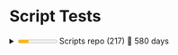 Script Tests
============

<details><summary><meter low='300' max='1000' optimum='1000' value='267'>267 &#x2030;</meter> Scripts repo (217) &#x1F4C5; 580 days</summary>
<ul><li><details><summary><meter low='300' max='1000' optimum='1000' value='1000'>1000 &#x2030;</meter> A (10) &#x1F4C5; 501 days</summary>
<ul><li><details><summary><meter low='300' max='1000' optimum='1000' value='1000'>1000 &#x2030;</meter> Add (10) &#x1F4C5; 501 days</summary>

- &#x2714;&#xFE0F; Add-CapturesToMatches.ps1
- &#x2714;&#xFE0F; Add-Counter.ps1
- &#x2714;&#xFE0F; Add-DynamicParam.ps1
- &#x2714;&#xFE0F; Add-GitHubMetadata.ps1
- &#x2714;&#xFE0F; Add-NotebookCell.ps1
- &#x2714;&#xFE0F; Add-NoteProperty.ps1
- &#x2714;&#xFE0F; Add-ParameterDefault.ps1
- &#x2714;&#xFE0F; Add-ScopeLevel.ps1
- &#x2714;&#xFE0F; Add-TimeSpan.ps1
- &#x2714;&#xFE0F; Add-VsCodeDatabaseConnection.ps1

</details></li></ul></details></li>
<li><details><summary><meter low='300' max='1000' optimum='1000' value='1000'>1000 &#x2030;</meter> B (3) &#x1F4C5; 150 days</summary>
<ul><li><details><summary><meter low='300' max='1000' optimum='1000' value='1000'>1000 &#x2030;</meter> Backup (3) &#x1F4C5; 150 days</summary>

- &#x2714;&#xFE0F; Backup-File.ps1
- &#x2714;&#xFE0F; Backup-SchTasks.ps1
- &#x2714;&#xFE0F; Backup-Workstation.ps1

</details></li></ul></details></li>
<li><details><summary><meter low='300' max='1000' optimum='1000' value='1000'>1000 &#x2030;</meter> C (31) &#x1F4C5; 580 days</summary>
<ul><li><details><summary><meter low='300' max='1000' optimum='1000' value='1000'>1000 &#x2030;</meter> Compare (3) &#x1F4C5; 446 days</summary>

- &#x2714;&#xFE0F; Compare-Keys.ps1
- &#x2714;&#xFE0F; Compare-Properties.ps1
- &#x2714;&#xFE0F; Compare-Xml.ps1

</details></li>
<li><details><summary><meter low='300' max='1000' optimum='1000' value='1000'>1000 &#x2030;</meter> Compress (1) &#x1F4C5; 143 days</summary>

- &#x2714;&#xFE0F; Compress-EnvironmentVariables.ps1

</details></li>
<li><details><summary><meter low='300' max='1000' optimum='1000' value='1000'>1000 &#x2030;</meter> Connect (1) &#x1F4C5; 140 days</summary>

- &#x2714;&#xFE0F; Connect-SshKey.ps1

</details></li>
<li><details><summary><meter low='300' max='1000' optimum='1000' value='1000'>1000 &#x2030;</meter> Convert (3) &#x1F4C5; 580 days</summary>

- &#x2714;&#xFE0F; Convert-ChocolateyToWinget.ps1
- &#x2714;&#xFE0F; Convert-ClipboardTsvToHtml.ps1
- &#x2714;&#xFE0F; Convert-Xml.ps1

</details></li>
<li><details><summary><meter low='300' max='1000' optimum='1000' value='1000'>1000 &#x2030;</meter> ConvertFrom (9) &#x1F4C5; 408 days</summary>

- &#x2714;&#xFE0F; ConvertFrom-Base64.ps1
- &#x2714;&#xFE0F; ConvertFrom-CimInstance.ps1
- &#x2714;&#xFE0F; ConvertFrom-DataRow.ps1
- &#x2714;&#xFE0F; ConvertFrom-Duration.ps1
- &#x2714;&#xFE0F; ConvertFrom-EpochTime.ps1
- &#x2714;&#xFE0F; ConvertFrom-EscapedXml.ps1
- &#x2714;&#xFE0F; ConvertFrom-Hex.ps1
- &#x2714;&#xFE0F; ConvertFrom-IsoWeekDate.ps1
- &#x2714;&#xFE0F; ConvertFrom-XmlElement.ps1

</details></li>
<li><details><summary><meter low='300' max='1000' optimum='1000' value='1000'>1000 &#x2030;</meter> ConvertTo (11) &#x1F4C5; 573 days</summary>

- &#x2714;&#xFE0F; ConvertTo-Base64.ps1
- &#x2714;&#xFE0F; ConvertTo-BasicAuthentication.ps1
- &#x2714;&#xFE0F; ConvertTo-EpochTime.ps1
- &#x2714;&#xFE0F; ConvertTo-ICalendar.ps1
- &#x2714;&#xFE0F; ConvertTo-LogParserTimestamp.ps1
- &#x2714;&#xFE0F; ConvertTo-MultipartFormData.ps1
- &#x2714;&#xFE0F; ConvertTo-OrderedDictionary.ps1
- &#x2714;&#xFE0F; ConvertTo-PowerShell.ps1
- &#x2714;&#xFE0F; ConvertTo-RomanNumeral.ps1
- &#x2714;&#xFE0F; ConvertTo-SafeEntities.ps1
- &#x2714;&#xFE0F; ConvertTo-XmlElements.ps1

</details></li>
<li><details><summary><meter low='300' max='1000' optimum='1000' value='1000'>1000 &#x2030;</meter> Copy (3) &#x1F4C5; 62 days</summary>

- &#x2714;&#xFE0F; Copy-GitHubLabels.ps1
- &#x2714;&#xFE0F; Copy-Html.ps1
- &#x2714;&#xFE0F; Copy-SchTasks.ps1

</details></li></ul></details></li>
<li><details><summary><meter low='300' max='1000' optimum='1000' value='1000'>1000 &#x2030;</meter> D (1) &#x1F4C5; 57 days</summary>
<ul><li><details><summary><meter low='300' max='1000' optimum='1000' value='1000'>1000 &#x2030;</meter> Disable (1) &#x1F4C5; 57 days</summary>

- &#x2714;&#xFE0F; Disable-AnsiColor.ps1

</details></li></ul></details></li>
<li><details><summary><meter low='300' max='1000' optimum='1000' value='909'>909 &#x2030;</meter> E (11) &#x1F4C5; 353 days</summary>
<ul><li><details><summary><meter low='300' max='1000' optimum='1000' value='1000'>1000 &#x2030;</meter> Enable (1) &#x1F4C5; 57 days</summary>

- &#x2714;&#xFE0F; Enable-AnsiColor.ps1

</details></li>
<li><details><summary><meter low='300' max='1000' optimum='1000' value='1000'>1000 &#x2030;</meter> Expand (1) &#x1F4C5; 56 days</summary>

- &#x2714;&#xFE0F; Expand-EnvironmentVariables.ps1

</details></li>
<li><details><summary><meter low='300' max='1000' optimum='1000' value='889'>889 &#x2030;</meter> Export (9) &#x1F4C5; 7 days</summary>

- &#x2714;&#xFE0F; Export-DatabaseScripts.ps1
- &#x2714;&#xFE0F; Export-EdgeKeywords.ps1
- &#x2714;&#xFE0F; Export-InstalledPackages.ps1
- &#x2714;&#xFE0F; Export-Json.ps1
- &#x2714;&#xFE0F; Export-MermaidER.ps1
- &#x2714;&#xFE0F; Export-OpenApiSchema.ps1
- &#x2714;&#xFE0F; Export-Readme.ps1
- &#x2714;&#xFE0F; Export-SecretVault.ps1
- &#x2716;&#xFE0F; Export-TableMerge.ps1

</details></li></ul></details></li>
<li><details><summary>not started F (18) </summary>
<ul><li><details><summary>not started Find (11) </summary>

- &#x2716;&#xFE0F; Find-Comics.ps1
- &#x2716;&#xFE0F; Find-DatabaseValue.ps1
- &#x2716;&#xFE0F; Find-DbColumn.ps1
- &#x2716;&#xFE0F; Find-DotNetGlobalTools.ps1
- &#x2716;&#xFE0F; Find-DuplicateFiles.ps1
- &#x2716;&#xFE0F; Find-Indexes.ps1
- &#x2716;&#xFE0F; Find-InstalledPrograms.ps1
- &#x2716;&#xFE0F; Find-Lines.ps1
- &#x2716;&#xFE0F; Find-NewestFile.ps1
- &#x2716;&#xFE0F; Find-ProjectPackages.ps1
- &#x2716;&#xFE0F; Find-SqlDeprecatedLargeValueTypes.ps1

</details></li>
<li><details><summary>not started ForEach (1) </summary>

- &#x2716;&#xFE0F; ForEach-Progress.ps1

</details></li>
<li><details><summary>not started Format (6) </summary>

- &#x2716;&#xFE0F; Format-ByteUnits.ps1
- &#x2716;&#xFE0F; Format-Date.ps1
- &#x2716;&#xFE0F; Format-EscapedUrl.ps1
- &#x2716;&#xFE0F; Format-HtmlDataTable.ps1
- &#x2716;&#xFE0F; Format-Permutations.ps1
- &#x2716;&#xFE0F; Format-Xml.ps1

</details></li></ul></details></li>
<li><details><summary><meter low='300' max='1000' optimum='1000' value='26'>26 &#x2030;</meter> G (39) &#x1F4C5; 490 days</summary>
<ul><li><details><summary><meter low='300' max='1000' optimum='1000' value='26'>26 &#x2030;</meter> Get (39) &#x1F4C5; 490 days</summary>

- &#x2716;&#xFE0F; Get-ADServiceAccountInfo.ps1
- &#x2716;&#xFE0F; Get-ADUserStatus.ps1
- &#x2716;&#xFE0F; Get-AspNetEvents.ps1
- &#x2716;&#xFE0F; Get-AssemblyFramework.ps1
- &#x2716;&#xFE0F; Get-CachedCredential.ps1
- &#x2716;&#xFE0F; Get-CharacterDetails.ps1
- &#x2716;&#xFE0F; Get-Comics.ps1
- &#x2716;&#xFE0F; Get-CommandParameters.ps1
- &#x2716;&#xFE0F; Get-CommandPath.ps1
- &#x2716;&#xFE0F; Get-ConfigConnectionStringBuilders.ps1
- &#x2716;&#xFE0F; Get-ConsoleHistory.ps1
- &#x2716;&#xFE0F; Get-ContentSecurityPolicy.ps1
- &#x2716;&#xFE0F; Get-Dns.ps1
- &#x2716;&#xFE0F; Get-DotNetFrameworkVersions.ps1
- &#x2716;&#xFE0F; Get-DotNetGlobalTools.ps1
- &#x2716;&#xFE0F; Get-DotNetVersions.ps1
- &#x2716;&#xFE0F; Get-EnumValues.ps1
- &#x2716;&#xFE0F; Get-FrenchRepublicanDate.ps1
- &#x2716;&#xFE0F; Get-GitFileMetadata.ps1
- &#x2716;&#xFE0F; Get-GitFirstCommit.ps1
- &#x2716;&#xFE0F; Get-GitHubRepoChildItem.ps1
- &#x2714;&#xFE0F; Get-IisLog.ps1
- &#x2716;&#xFE0F; Get-LibraryVulnerabilityInfo.ps1
- &#x2716;&#xFE0F; Get-NuGetConfigs.ps1
- &#x2716;&#xFE0F; Get-OpenApiInfo.ps1
- &#x2716;&#xFE0F; Get-PocketArticles.ps1
- &#x2716;&#xFE0F; Get-RandomBytes.ps1
- &#x2716;&#xFE0F; Get-RepoName.ps1
- &#x2716;&#xFE0F; Get-SslDetails.ps1
- &#x2716;&#xFE0F; Get-SystemDetails.ps1
- &#x2716;&#xFE0F; Get-Todos.ps1
- &#x2716;&#xFE0F; Get-TypeAccelerators.ps1
- &#x2716;&#xFE0F; Get-Unicode.ps1
- &#x2716;&#xFE0F; Get-UnicodeByName.ps1
- &#x2716;&#xFE0F; Get-UnicodeData.ps1
- &#x2716;&#xFE0F; Get-UnicodeName.ps1
- &#x2716;&#xFE0F; Get-VSCodeSetting.ps1
- &#x2716;&#xFE0F; Get-VSCodeSettingsFile.ps1
- &#x2716;&#xFE0F; Get-XmlNamespaces.ps1

</details></li></ul></details></li>
<li><details><summary>not started H (1) </summary>
<ul><li><details><summary>not started Hide (1) </summary>

- &#x2716;&#xFE0F; Hide-Command.ps1

</details></li></ul></details></li>
<li><details><summary>not started I (9) </summary>
<ul><li><details><summary>not started Import (6) </summary>

- &#x2716;&#xFE0F; Import-CharConstants.ps1
- &#x2716;&#xFE0F; Import-ClipboardTsv.ps1
- &#x2716;&#xFE0F; Import-EdgeKeywords.ps1
- &#x2716;&#xFE0F; Import-SecretVault.ps1
- &#x2716;&#xFE0F; Import-Variables.ps1
- &#x2716;&#xFE0F; Import-VsCodeDatabaseConnections.ps1

</details></li>
<li><details><summary>not started Initialize (1) </summary>

- &#x2716;&#xFE0F; Initialize-DatabaseNotebook.ps1

</details></li>
<li><details><summary>not started Invoke (2) </summary>

- &#x2716;&#xFE0F; Invoke-CommandWithParams.ps1
- &#x2716;&#xFE0F; Invoke-WindowsPowerShell.ps1

</details></li></ul></details></li>
<li><details><summary>not started J (2) </summary>
<ul><li><details><summary>not started Join (2) </summary>

- &#x2716;&#xFE0F; Join-FileName.ps1
- &#x2716;&#xFE0F; Join-Keys.ps1

</details></li></ul></details></li>
<li><details><summary>not started L (1) </summary>
<ul><li><details><summary>not started Limit (1) </summary>

- &#x2716;&#xFE0F; Limit-Digits.ps1

</details></li></ul></details></li>
<li><details><summary>not started M (11) </summary>
<ul><li><details><summary>not started Measure (8) </summary>

- &#x2716;&#xFE0F; Measure-Caches.ps1
- &#x2716;&#xFE0F; Measure-DbColumn.ps1
- &#x2716;&#xFE0F; Measure-DbColumnValues.ps1
- &#x2716;&#xFE0F; Measure-DbTable.ps1
- &#x2716;&#xFE0F; Measure-Indents.ps1
- &#x2716;&#xFE0F; Measure-StandardDeviation.ps1
- &#x2716;&#xFE0F; Measure-TextFile.ps1
- &#x2716;&#xFE0F; Measure-Values.ps1

</details></li>
<li><details><summary>not started Merge (3) </summary>

- &#x2716;&#xFE0F; Merge-Json.ps1
- &#x2716;&#xFE0F; Merge-PSObject.ps1
- &#x2716;&#xFE0F; Merge-XmlSelections.ps1

</details></li></ul></details></li>
<li><details><summary>not started N (7) </summary>
<ul><li><details><summary>not started New (7) </summary>

- &#x2716;&#xFE0F; New-DbProviderObject.ps1
- &#x2716;&#xFE0F; New-Jwt.ps1
- &#x2716;&#xFE0F; New-NamespaceManager.ps1
- &#x2716;&#xFE0F; New-PesterTests.ps1
- &#x2716;&#xFE0F; New-RandomVehicle.ps1
- &#x2716;&#xFE0F; New-Script.ps1
- &#x2716;&#xFE0F; New-Shortcut.ps1

</details></li></ul></details></li>
<li><details><summary>not started O (3) </summary>
<ul><li><details><summary>not started Open (1) </summary>

- &#x2716;&#xFE0F; Open-Comic.ps1

</details></li>
<li><details><summary>not started Optimize (2) </summary>

- &#x2716;&#xFE0F; Optimize-Help.ps1
- &#x2716;&#xFE0F; Optimize-Path.ps1

</details></li></ul></details></li>
<li><details><summary>not started P (1) </summary>
<ul><li><details><summary>not started Push (1) </summary>

- &#x2716;&#xFE0F; Push-WorkspaceLocation.ps1

</details></li></ul></details></li>
<li><details><summary>not started R (18) </summary>
<ul><li><details><summary>not started Read (2) </summary>

- &#x2716;&#xFE0F; Read-ChocolateySummary.ps1
- &#x2716;&#xFE0F; Read-Choice.ps1

</details></li>
<li><details><summary>not started Remove (5) </summary>

- &#x2716;&#xFE0F; Remove-CachedCredential.ps1
- &#x2716;&#xFE0F; Remove-LockyFile.ps1
- &#x2716;&#xFE0F; Remove-NullValues.ps1
- &#x2716;&#xFE0F; Remove-ParameterDefault.ps1
- &#x2716;&#xFE0F; Remove-PocketArticle.ps1

</details></li>
<li><details><summary>not started Rename (2) </summary>

- &#x2716;&#xFE0F; Rename-GitHubLocalBranch.ps1
- &#x2716;&#xFE0F; Rename-Script.ps1

</details></li>
<li><details><summary>not started Repair (4) </summary>

- &#x2716;&#xFE0F; Repair-AppxPackages.ps1
- &#x2716;&#xFE0F; Repair-DatabaseConstraintNames.ps1
- &#x2716;&#xFE0F; Repair-DatabaseUntrustedConstraints.ps1
- &#x2716;&#xFE0F; Repair-ScriptStyle.ps1

</details></li>
<li><details><summary>not started Resolve (3) </summary>

- &#x2716;&#xFE0F; Resolve-JsonPointer.ps1
- &#x2716;&#xFE0F; Resolve-XmlSchemaLocation.ps1
- &#x2716;&#xFE0F; Resolve-XPath.ps1

</details></li>
<li><details><summary>not started Restore (2) </summary>

- &#x2716;&#xFE0F; Restore-SchTasks.ps1
- &#x2716;&#xFE0F; Restore-Workstation.ps1

</details></li></ul></details></li>
<li><details><summary><meter low='300' max='1000' optimum='1000' value='105'>105 &#x2030;</meter> S (19) &#x1F4C5; at once</summary>
<ul><li><details><summary>not started Save (2) </summary>

- &#x2716;&#xFE0F; Save-PodcastEpisodes.ps1
- &#x2716;&#xFE0F; Save-WebRequest.ps1

</details></li>
<li><details><summary><meter low='300' max='1000' optimum='1000' value='1000'>1000 &#x2030;</meter> Select (2) &#x1F4C5; at once</summary>

- &#x2714;&#xFE0F; Select-CapturesFromMatches.ps1
- &#x2714;&#xFE0F; Select-Json.ps1

</details></li>
<li><details><summary>not started Send (4) </summary>

- &#x2716;&#xFE0F; Send-MailMessageFile.ps1
- &#x2716;&#xFE0F; Send-SeqEvent.ps1
- &#x2716;&#xFE0F; Send-SeqScriptEvent.ps1
- &#x2716;&#xFE0F; Send-SqlReport.ps1

</details></li>
<li><details><summary>not started Set (5) </summary>

- &#x2716;&#xFE0F; Set-ConsoleColorTheme.ps1
- &#x2716;&#xFE0F; Set-Json.ps1
- &#x2716;&#xFE0F; Set-ParameterDefault.ps1
- &#x2716;&#xFE0F; Set-RegexReplace.ps1
- &#x2716;&#xFE0F; Set-VSCodeSetting.ps1

</details></li>
<li><details><summary>not started Show (3) </summary>

- &#x2716;&#xFE0F; Show-DataRef.ps1
- &#x2716;&#xFE0F; Show-HttpStatus.ps1
- &#x2716;&#xFE0F; Show-Time.ps1

</details></li>
<li><details><summary>not started Split (2) </summary>

- &#x2716;&#xFE0F; Split-Keys.ps1
- &#x2716;&#xFE0F; Split-Uri.ps1

</details></li>
<li><details><summary>not started Stop (1) </summary>

- &#x2716;&#xFE0F; Stop-ThrowError.ps1

</details></li></ul></details></li>
<li><details><summary>not started T (18) </summary>
<ul><li><details><summary>not started Test (17) </summary>

- &#x2716;&#xFE0F; Test-Administrator.ps1
- &#x2716;&#xFE0F; Test-ConnectionString.ps1
- &#x2716;&#xFE0F; Test-DateTime.ps1
- &#x2716;&#xFE0F; Test-FileTypeMagicNumber.ps1
- &#x2716;&#xFE0F; Test-HttpSecurity.ps1
- &#x2716;&#xFE0F; Test-Interactive.ps1
- &#x2716;&#xFE0F; Test-Jwt.ps1
- &#x2716;&#xFE0F; Test-LockedFile.ps1
- &#x2716;&#xFE0F; Test-MagicNumber.ps1
- &#x2716;&#xFE0F; Test-NewerFile.ps1
- &#x2716;&#xFE0F; Test-NoteProperty.ps1
- &#x2716;&#xFE0F; Test-Range.ps1
- &#x2716;&#xFE0F; Test-Uri.ps1
- &#x2716;&#xFE0F; Test-USFederalHoliday.ps1
- &#x2716;&#xFE0F; Test-Variable.ps1
- &#x2716;&#xFE0F; Test-Windows1252.ps1
- &#x2716;&#xFE0F; Test-Xml.ps1

</details></li>
<li><details><summary>not started Trace (1) </summary>

- &#x2716;&#xFE0F; Trace-GitRepoTest.ps1

</details></li></ul></details></li>
<li><details><summary>not started U (11) </summary>
<ul><li><details><summary>not started Uninstall (1) </summary>

- &#x2716;&#xFE0F; Uninstall-OldModules.ps1

</details></li>
<li><details><summary>not started Update (3) </summary>

- &#x2716;&#xFE0F; Update-Everything.ps1
- &#x2716;&#xFE0F; Update-Files.ps1
- &#x2716;&#xFE0F; Update-Modules.ps1

</details></li>
<li><details><summary>not started Use (7) </summary>

- &#x2716;&#xFE0F; Use-Command.ps1
- &#x2716;&#xFE0F; Use-Java.ps1
- &#x2716;&#xFE0F; Use-NetMailConfig.ps1
- &#x2716;&#xFE0F; Use-ProgressView.ps1
- &#x2716;&#xFE0F; Use-ReasonableDefaults.ps1
- &#x2716;&#xFE0F; Use-SeqServer.ps1
- &#x2716;&#xFE0F; Use-SqlcmdParams.ps1

</details></li></ul></details></li>
<li><details><summary>not started W (3) </summary>
<ul><li><details><summary>not started Write (3) </summary>

- &#x2716;&#xFE0F; Write-CallInfo.ps1
- &#x2716;&#xFE0F; Write-Info.ps1
- &#x2716;&#xFE0F; Write-VisibleString.ps1

</details></li></ul></details></li></ul></details>
